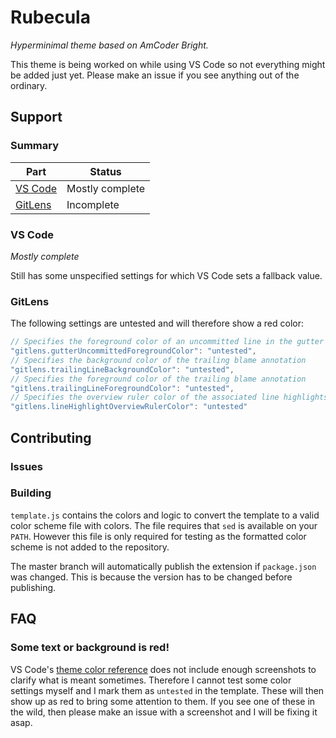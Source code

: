 # Rubecula

_Hyperminimal theme based on AmCoder Bright._

This theme is being worked on while using VS Code so not everything might be added just yet. Please make an issue if you see anything out of the ordinary.

## Support

### Summary

| Part                | Status          |
| ------------------- | --------------- |
| [VS Code](#vs-code) | Mostly complete |
| [GitLens](#gitlens) | Incomplete      |

### VS Code

_Mostly complete_

Still has some unspecified settings for which VS Code sets a fallback value.

### GitLens

The following settings are untested and will therefore show a red color:


```javascript
// Specifies the foreground color of an uncommitted line in the gutter blame annotations
"gitlens.gutterUncommittedForegroundColor": "untested",
// Specifies the background color of the trailing blame annotation
"gitlens.trailingLineBackgroundColor": "untested",
// Specifies the foreground color of the trailing blame annotation
"gitlens.trailingLineForegroundColor": "untested",
// Specifies the overview ruler color of the associated line highlights in blame annotations
"gitlens.lineHighlightOverviewRulerColor": "untested"
```

## Contributing

### Issues

### Building

`template.js` contains the colors and logic to convert the template to a valid color scheme file with colors. The file requires that `sed` is available on your `PATH`. However this file is only required for testing as the formatted color scheme is not added to the repository.

The master branch will automatically publish the extension if `package.json` was changed. This is because the version has to be changed before publishing.

## FAQ

### Some text or background is red!

VS Code's [theme color reference](https://code.visualstudio.com/docs/getstarted/theme-color-reference) does not include enough screenshots to clarify what is meant sometimes. Therefore I cannot test some color settings myself and I mark them as `untested` in the template. These will then show up as red to bring some attention to them. If you see one of these in the wild, then please make an issue with a screenshot and I will be fixing it asap.
